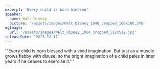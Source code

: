 ```yaml
---
excerpt: 'Every child is born blessed'
speaker:
  name: Walt Disney
  picture: '/assets/images/Walt_Disney_1946_cropped_100x100.JPG'
ogImage:
  url: '/assets/images/Walt_Disney_1964_cropped_512x512.jpg'
releaseDate: '2023-12-17'
---
```


'"Every child is born blessed with a vivid imagination. But just as a muscle grows flabby with disuse, so the bright imagination of a child pales in later years if he ceases to exercise it."'
